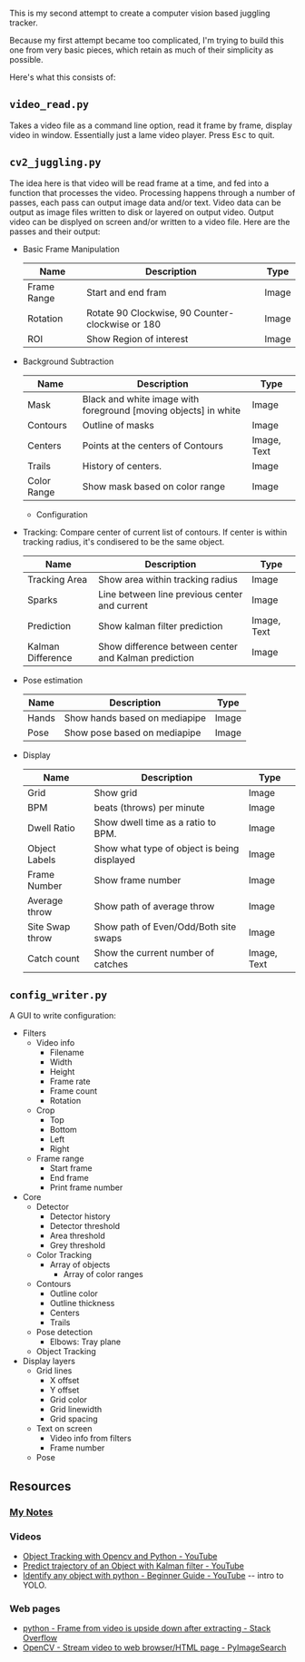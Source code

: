 This is my second attempt to create a computer vision based juggling tracker.

Because my first attempt became too complicated, I'm trying to build this one from very basic pieces, which retain as much of their simplicity as possible.

Here's what this consists of:

## `video_read.py`

Takes a video file as a command line option, read it frame by frame, display video in window. Essentially just a lame video player. Press <kbd>Esc</kbd> to quit.

## `cv2_juggling.py`

The idea here is that video will be read frame at a time,
and fed into a function that processes the video. Processing happens through a
number of passes, each pass can output image data and/or text. Video data can be output as image files written to disk or layered on output video. Output video can be displyed on screen and/or written to a video file. Here are the passes and their output:

* Basic Frame Manipulation

    | Name | Description                                                      | Type  |
    |------|------------------------------------------------------------------|-------|
    | Frame Range | Start and end fram                                        | Image |
    | Rotation    | Rotate 90 Clockwise, 90 Counter-clockwise or 180          | Image |
    | ROI         | Show Region of interest                                   | Image |

* Background Subtraction

    | Name | Description                                                      | Type  |
    |------|------------------------------------------------------------------|-------|
    | Mask | Black and white image with foreground [moving objects] in white  | Image |
    | Contours | Outline of masks                                             | Image |
    | Centers | Points at the centers of Contours                       | Image, Text |
    | Trails  | History of centers.                                           | Image |
    | Color Range | Show mask based on color range                            | Image |

    * Configuration

* Tracking: Compare center of current list of contours. If center is within tracking radius, it's condisered to be the same object. 

    | Name | Description                                                      | Type  |
    |------|------------------------------------------------------------------|-------|
    | Tracking Area | Show area within tracking radius                        | Image |
    | Sparks   | Line between line previous center and current                | Image |
    | Prediction | Show kalman filter prediction                        | Image, Text |
    | Kalman Difference | Show difference between center and Kalman prediction | Image|

* Pose estimation

    | Name | Description                                                      | Type  |
    |------|------------------------------------------------------------------|-------|
    | Hands    | Show hands based on mediapipe                                | Image |
    | Pose     | Show pose based on mediapipe                                 | Image |

* Display

    | Name | Description                                                      | Type  |
    |------|------------------------------------------------------------------|-------|
    | Grid     | Show grid                                                    | Image |
    | BPM      | beats (throws) per minute                                    | Image |
    | Dwell Ratio   | Show dwell time as a ratio to BPM.                      | Image |
    | Object Labels | Show what type of object is being displayed             | Image |
    | Frame Number  | Show frame number                                       | Image |
    | Average throw | Show path of average throw                              | Image |
    | Site Swap throw | Show path of Even/Odd/Both site swaps                 | Image |
    | Catch count   | Show the current number of catches                | Image, Text |

## `config_writer.py`

A GUI to write configuration:

* Filters
    * Video info
        * Filename
        * Width
        * Height
        * Frame rate
        * Frame count
        * Rotation
    * Crop
        * Top
        * Bottom
        * Left
        * Right
    * Frame range
        * Start frame
        * End frame
        * Print frame number
* Core
    * Detector
        * Detector history
        * Detector threshold
        * Area threshold
        * Grey threshold
    * Color Tracking
        * Array of objects
            * Array of color ranges
    * Contours
        * Outline color
        * Outline thickness
        * Centers
        * Trails
    * Pose detection
        * Elbows: Tray plane
    * Object Tracking
* Display layers
    * Grid lines
        * X offset
        * Y offset
        * Grid color
        * Grid linewidth
        * Grid spacing
    * Text on screen
        * Video info from filters
        * Frame number
    * Pose

## Resources

### [My Notes](./NOTES.md)

### Videos

* [Object Tracking with Opencv and Python - YouTube](https://www.youtube.com/watch?v=O3b8lVF93jU)
* [Predict trajectory of an Object with Kalman filter - YouTube](https://www.youtube.com/watch?v=3iqRhbXBVRE)
* [Identify any object with python - Beginner Guide - YouTube](https://www.youtube.com/watch?v=hVRz29N_zpg) -- intro to YOLO.

### Web pages

* [python - Frame from video is upside down after extracting - Stack Overflow](https://stackoverflow.com/questions/53097092/frame-from-video-is-upside-down-after-extracting)
* [OpenCV - Stream video to web browser/HTML page - PyImageSearch](https://pyimagesearch.com/2019/09/02/opencv-stream-video-to-web-browser-html-page/)
